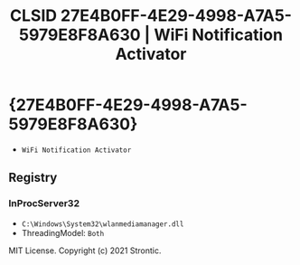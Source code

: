 ﻿---
title: "CLSID 27E4B0FF-4E29-4998-A7A5-5979E8F8A630 | WiFi Notification Activator"
excerpt: What is COM-Object CLSID 27E4B0FF-4E29-4998-A7A5-5979E8F8A630?
---

# {27E4B0FF-4E29-4998-A7A5-5979E8F8A630}

* `WiFi Notification Activator`

## Registry


### InProcServer32

* `C:\Windows\System32\wlanmediamanager.dll`
* ThreadingModel: `Both`

MIT License. Copyright (c) 2021 Strontic.



